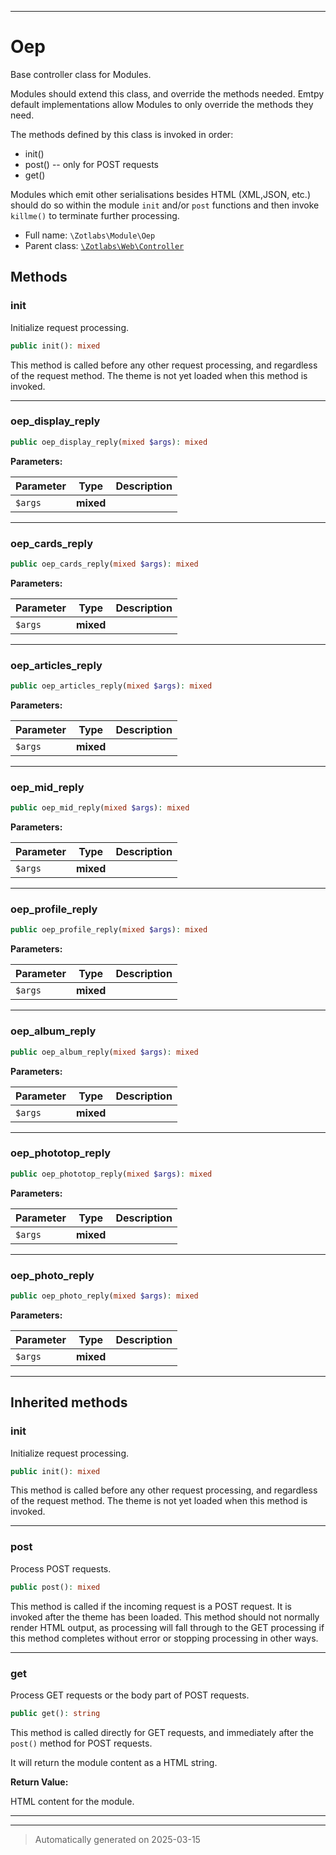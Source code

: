 ***

# Oep

Base controller class for Modules.

Modules should extend this class, and override the methods needed. Emtpy
default implementations allow Modules to only override the methods they
need.

The methods defined by this class is invoked in order:

  - init()
  - post() -- only for POST requests
  - get()

Modules which emit other serialisations besides HTML (XML,JSON, etc.) should
do so within the module `init` and/or `post` functions and then invoke
`killme()` to terminate further processing.

* Full name: `\Zotlabs\Module\Oep`
* Parent class: [`\Zotlabs\Web\Controller`](../Web/Controller.md)




## Methods


### init

Initialize request processing.

```php
public init(): mixed
```

This method is called before any other request processing, and
regardless of the request method. The theme is not yet loaded when
this method is invoked.










***

### oep_display_reply



```php
public oep_display_reply(mixed $args): mixed
```








**Parameters:**

| Parameter | Type | Description |
|-----------|------|-------------|
| `$args` | **mixed** |  |





***

### oep_cards_reply



```php
public oep_cards_reply(mixed $args): mixed
```








**Parameters:**

| Parameter | Type | Description |
|-----------|------|-------------|
| `$args` | **mixed** |  |





***

### oep_articles_reply



```php
public oep_articles_reply(mixed $args): mixed
```








**Parameters:**

| Parameter | Type | Description |
|-----------|------|-------------|
| `$args` | **mixed** |  |





***

### oep_mid_reply



```php
public oep_mid_reply(mixed $args): mixed
```








**Parameters:**

| Parameter | Type | Description |
|-----------|------|-------------|
| `$args` | **mixed** |  |





***

### oep_profile_reply



```php
public oep_profile_reply(mixed $args): mixed
```








**Parameters:**

| Parameter | Type | Description |
|-----------|------|-------------|
| `$args` | **mixed** |  |





***

### oep_album_reply



```php
public oep_album_reply(mixed $args): mixed
```








**Parameters:**

| Parameter | Type | Description |
|-----------|------|-------------|
| `$args` | **mixed** |  |





***

### oep_phototop_reply



```php
public oep_phototop_reply(mixed $args): mixed
```








**Parameters:**

| Parameter | Type | Description |
|-----------|------|-------------|
| `$args` | **mixed** |  |





***

### oep_photo_reply



```php
public oep_photo_reply(mixed $args): mixed
```








**Parameters:**

| Parameter | Type | Description |
|-----------|------|-------------|
| `$args` | **mixed** |  |





***


## Inherited methods


### init

Initialize request processing.

```php
public init(): mixed
```

This method is called before any other request processing, and
regardless of the request method. The theme is not yet loaded when
this method is invoked.










***

### post

Process POST requests.

```php
public post(): mixed
```

This method is called if the incoming request is a POST request. It is
invoked after the theme has been loaded. This method should not normally
render HTML output, as processing will fall through to the GET processing
if this method completes without error or stopping processing in other
ways.










***

### get

Process GET requests or the body part of POST requests.

```php
public get(): string
```

This method is called directly for GET requests, and immediately after the
`post()` method for POST requests.

It will return the module content as a HTML string.







**Return Value:**

HTML content for the module.




***


***
> Automatically generated on 2025-03-15
